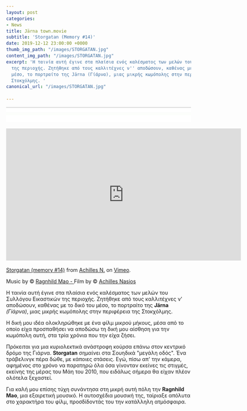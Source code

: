```yaml
---
layout: post
categories:
- News
title: Järna town.movie
subtitle: 'Storgatan (Memory #14)'
date: 2019-12-12 23:00:00 +0000
thumb_img_path: "/images/STORGATAN.jpg"
content_img_path: "/images/STORGATAN.jpg"
excerpt: 'Η ταινία αυτή έγινε στα πλαίσια ενός καλέσματος των μελών του Συλλόγου Εικαστικών
  της περιοχής. Ζητήθηκε από τους καλλιτέχνες ν'' αποδώσουν, καθένας με το δικό του
  μέσο, το πορτραίτο της Järna (Γίάρνα), μιας μικρής κωμόπολης στην περιφέρεια της
  Στοκχόλμης. '
canonical_url: "/images/STORGATAN.jpg"

---
```

![](/images/bwok-2.jpg)

<iframe src="https://player.vimeo.com/video/12129593" width="640" height="360" frameborder="0" allow="autoplay; fullscreen" allowfullscreen></iframe>
<p><a href="https://vimeo.com/12129593">Storgatan (memory #14)</a> from <a href="https://vimeo.com/achilles">Achilles N.</a> on <a href="https://vimeo.com">Vimeo</a>.</p>

Music by © <a href="https://www.facebook.com/ragnhild.mao" target="blank">Ragnhild Mao - </a>Film by © <a href="https://anikon.org/" target="blank">Achilles Nasios</a>

Η ταινία αυτή έγινε στα πλαίσια ενός καλέσματος των μελών του Συλλόγου Εικαστικών της περιοχής. Ζητήθηκε από τους καλλιτέχνες ν' αποδώσουν, καθένας με το δικό του μέσο, το πορτραίτο της **Järna** _(Γiάρνα)_, μιας μικρής κωμόπολης στην περιφέρεια της Στοκχόλμης. 

Η δική μου ιδέα ολοκληρώθηκε με ένα φίλμ μικρού μήκους, μέσα από το οποίο είχα προσπαθήσει να αποδώσω τη δική μου αίσθηση για την κωμόπολη αυτή, στα τρία χρόνια που την είχα ζήσει. 

Πρόκειται για μια κυριολεκτικά ανάστροφη κούρσα επάνω στον κεντρικό δρόμο της Γιάρνα. **Storgatan** σημαίνει στα Σουηδικά "μεγάλη οδός". Ένα τράβελινγκ πέρα δώθε, με κάποιες στάσεις. Εγώ, πίσω απ' την κάμερα, αφημένος στο χρόνο να παρατηρώ όλα όσα γίνονταν εκείνες τις στιγμές, εκείνης της μέρας του Μάη του 2010, που ειδάλως σήμερα θα είχαν πλέον ολότελα ξεχαστεί.

Για καλή μου επίσης τύχη συνάντησα στη μικρή αυτή πόλη την **Ragnhild Mao**, μια εξαιρετική μουσικό. Η αυτοσχέδια μουσική της, ταίριαξε απόλυτα στο χαρακτήρα του φίλμ, προσδίδοντάς του την κατάλληλη ατμόσφαιρα.